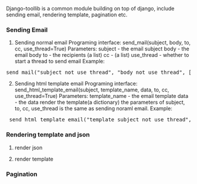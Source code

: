 Django-toollib is a common module building on top of django, include sending email, rendering template, pagination etc. 

### Sending Email

1. Sending normal email 
Programing interface: send_mail(subject, body, to, cc, use_thread=True)
Parameters: subject - the email subject
            body  - the email body
            to - the recipients (a list)
            cc - (a list)
            use_thread - whether to start a thread to send email
Example:
<pre>
send_mail("subject_not_use_thread", "body_not_use_thread", ["xxx@funshion.com"], [], False)
</pre>

2. Sending html template email 
Programing interface: send_html_template_email(subject, template_name, data, to, cc, use_thread=True)
Parameters: template_name - the email template
            data  - the data render the template(a dictionary)
            the parameters of subject, to, cc, use_thread is the same as sending noraml email.
Example:
<pre>
 send_html_template_email("template_subject_not_use_thread", 'email.html', {'username':'test'}, ["xxx@funshion.com"], [], False)
</pre>
### Rendering template and json

1. render json

2. render template

### Pagination 
